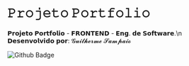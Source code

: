 # 𝙿𝚛𝚘𝚓𝚎𝚝𝚘 𝙿𝚘𝚛𝚝𝚏𝚘𝚕𝚒𝚘
𝗣𝗿𝗼𝗷𝗲𝘁𝗼 𝗣𝗼𝗿𝘁𝗳𝗼𝗹𝗶𝗼 - 𝗙𝗥𝗢𝗡𝗧𝗘𝗡𝗗 - 𝗘𝗻𝗴. 𝗱𝗲 𝗦𝗼𝗳𝘁𝘄𝗮𝗿𝗲.\n
𝗗𝗲𝘀𝗲𝗻𝘃𝗼𝗹𝘃𝗶𝗱𝗼 𝗽𝗼𝗿: 𝓖𝓾𝓲𝓵𝓱𝓮𝓻𝓶𝓮 𝓢𝓪𝓶𝓹𝓪𝓲𝓸


![Github Badge](https://img.shields.io/badge/-Github-000?style=flat-square&logo=Github&logoColor=white)
